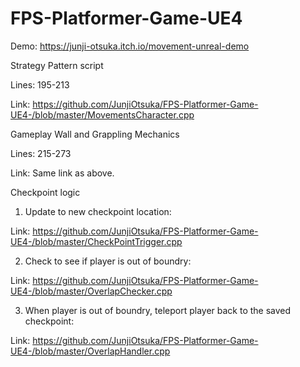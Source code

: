 # FPS-Platformer-Game-UE4

Demo: https://junji-otsuka.itch.io/movement-unreal-demo

Strategy Pattern script

Lines: 195-213

Link: https://github.com/JunjiOtsuka/FPS-Platformer-Game-UE4-/blob/master/MovementsCharacter.cpp

Gameplay Wall and Grappling Mechanics

Lines: 215-273

Link: Same link as above.

Checkpoint logic

1. Update to new checkpoint location:

Link: https://github.com/JunjiOtsuka/FPS-Platformer-Game-UE4-/blob/master/CheckPointTrigger.cpp

2. Check to see if player is out of boundry:

Link: https://github.com/JunjiOtsuka/FPS-Platformer-Game-UE4-/blob/master/OverlapChecker.cpp

3. When player is out of boundry, teleport player back to the saved checkpoint:

Link: https://github.com/JunjiOtsuka/FPS-Platformer-Game-UE4-/blob/master/OverlapHandler.cpp
